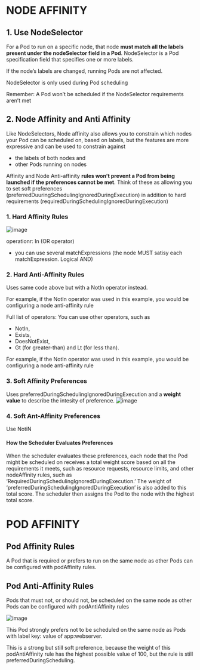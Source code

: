 # NODE AFFINITY

## 1. Use NodeSelector

For a Pod to run on a specific node, that node **must match all the labels present under
the nodeSelector field in a Pod**. NodeSelector is a Pod specification field that
specifies one or more labels.

If the node’s labels are changed, running Pods are not affected. 
  
NodeSelector is only used during Pod scheduling

Remember: A Pod won’t be scheduled if the NodeSelector
requirements aren’t met

## 2. Node Affinity and Anti Affinity

Like NodeSelectors, Node affinity also allows you to constrain which nodes your Pod
can be scheduled on, based on labels, but the features are more expressive and can
be used to constrain against 
- the labels of both nodes and 
- other Pods running on nodes

Affinity and Node Anti-affinity **rules won’t prevent a Pod from being
launched if the preferences cannot be met**. Think of these as allowing you to set soft
preferences (preferredDuuringSchedulingIgnoredDuringExecution) in addition to hard requirements (requiredDuringSchedulingIgnoredDuringExecution)

### 1. Hard Affinity Rules

![image](https://user-images.githubusercontent.com/40435982/143484713-182c799d-56db-43b3-b21e-174bc332b4f6.png)

operationr: In (OR operator)

- you can use several matchExpressions (the node MUST satisy each matchExpression. Logical AND)

### 2. Hard Anti-Affinity Rules
Uses same code above but with a NotIn operator instead.

For example, if the NotIn operator was used in
this example, you would be configuring a node anti-affinity rule

Full list of operators: 
You can use other operators, such as 
- NotIn, 
- Exists, 
- DoesNotExist, 
- Gt (for greater-than) and 
Lt (for less than). 

For example, if the NotIn operator was used in
this example, you would be configuring a node anti-affinity rule

### 3. Soft Affinity Preferences

Uses preferredDuringSchedulingIgnoredDuringExecution
 and a **weight value** to describe the intesity of preference.
![image](https://user-images.githubusercontent.com/40435982/143485557-f302ef54-d07c-4420-a557-e66fa0366389.png)

### 4. Soft Ant-Affinity Preferences
Use NotiN

#### How the Scheduler Evaluates Preferences
When the scheduler evaluates these preferences, each node that the Pod might be
scheduled on receives a total weight score based on all the requirements it meets,
such as resource requests, resource limits, and other nodeAffinity rules, such as
‘RequiredDuringSchedulingIgnoredDuringExecution.’ The weight of
‘preferredDuringSchedulingIgnoredDuringExecution’ is also added to this total score.
The scheduler then assigns the Pod to the node with the highest total score.

# POD AFFINITY
## Pod Affinity Rules
A Pod that is required or prefers to run on the same node as other Pods can be
configured with podAffinity rules.

## Pod Anti-Affinity Rules
Pods that must not, or should not, be scheduled on
the same node as other Pods can be configured with podAntiAffinity rules

![image](https://user-images.githubusercontent.com/40435982/143486506-6da70c18-a686-4f37-8605-9b527207db3d.png)

This Pod strongly prefers not to be scheduled on the same node as Pods
with label key: value of app:webserver. 

This is a strong but still soft preference,
because the weight of this podAntiAffinity rule has the highest possible value of 100,
but the rule is still preferredDuringScheduling. 
